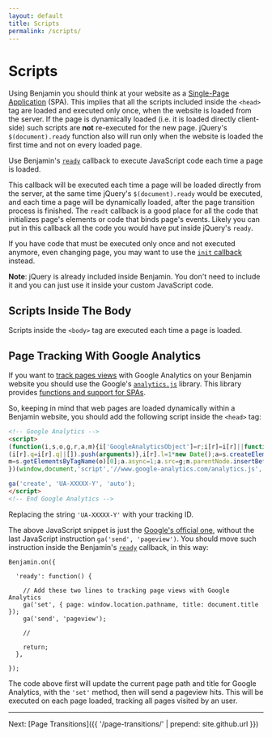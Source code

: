 ```yaml
---
layout: default
title: Scripts
permalink: /scripts/
---
```


# Scripts

Using Benjamin you should think at your website as a [Single-Page Application](https://en.wikipedia.org/wiki/Single-page_application) (SPA). This implies that all the scripts included inside the `<head>` tag are loaded and executed only once, when the website is loaded from the server. If the page is dynamically loaded (i.e. it is loaded directly client-side) such scripts are **not** re-executed for the new page. jQuery's `$(document).ready` function also will run only when the website is loaded the first time and not on every loaded page.

Use Benjamin's [`ready`](#ready) callback to execute JavaScript code each time a page is loaded.

This callback will be executed each time a page will be loaded directly from the server, at the same time jQuery's `$(document).ready` would be executed, and each time a page will be dynamically loaded, after the page transition process is finished. The `readt` callback is a good place for all the code that initializes page's elements or code that binds page's events. Likely you can put in this callback all the code you would have put inside jQuery's `ready`.

If you have code that must be executed only once and not executed anymore, even changing page, you may want to use the [`init` callback](#init) instead.

**Note**: jQuery is already included inside Benjamin. You don't need to include it and you can just use it inside your custom JavaScript code.

## Scripts Inside The Body

Scripts inside the `<body>` tag are executed each time a page is loaded.

## Page Tracking With Google Analytics

If you want to [track pages views](https://developers.google.com/analytics/devguides/collection/analyticsjs/pages) with Google Analytics on your Benjamin website you should use the Google's [`analytics.js`](https://developers.google.com/analytics/devguides/collection/analyticsjs/) library. This library provides [functions and support for SPAs](https://developers.google.com/analytics/devguides/collection/analyticsjs/single-page-applications).

So, keeping in mind that web pages are loaded dynamically within a Benjamin website, you should add the following script inside the `<head>` tag:

``` html
<!-- Google Analytics -->
<script>
(function(i,s,o,g,r,a,m){i['GoogleAnalyticsObject']=r;i[r]=i[r]||function(){
(i[r].q=i[r].q||[]).push(arguments)},i[r].l=1*new Date();a=s.createElement(o),
m=s.getElementsByTagName(o)[0];a.async=1;a.src=g;m.parentNode.insertBefore(a,m)
})(window,document,'script','//www.google-analytics.com/analytics.js','ga');

ga('create', 'UA-XXXXX-Y', 'auto');
</script>
<!-- End Google Analytics -->
```

Replacing the string `'UA-XXXXX-Y'` with your tracking ID. 

The above JavaScript snippet is just the [Google's official one](https://developers.google.com/analytics/devguides/collection/analyticsjs/), without the last JavaScript instruction `ga('send', 'pageview')`. You should move such instruction inside the Benjamin's [`ready`](#ready) callback, in this way:

```
Benjamin.on({
  
  'ready': function() {

    // Add these two lines to tracking page views with Google Analytics
    ga('set', { page: window.location.pathname, title: document.title });
    ga('send', 'pageview');

    //

    return;
  },

});
```

The code above first will update the current page path and title for Google Analytics, with the `'set'` method, then will send a pageview hits. This will be executed on each page loaded, tracking all pages visited by an user.


-----

Next: [Page Transitions]({{ '/page-transitions/' | prepend: site.github.url }})
